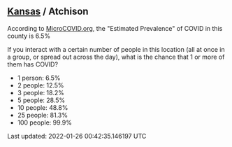
## [Kansas](/united-states/kansas) / Atchison

According to [MicroCOVID.org](http://microcovid.org),
the "Estimated Prevalence" of COVID in this county is 6.5%

If you interact with a certain number of people in this location
(all at once in a group, or spread out across the day), what is the chance that
1 or more of them has COVID?

- 1 person: 6.5%
- 2 people: 12.5%
- 3 people: 18.2%
- 5 people: 28.5%
- 10 people: 48.8%
- 25 people: 81.3%
- 100 people: 99.9%

Last updated: 2022-01-26 00:42:35.146197 UTC
